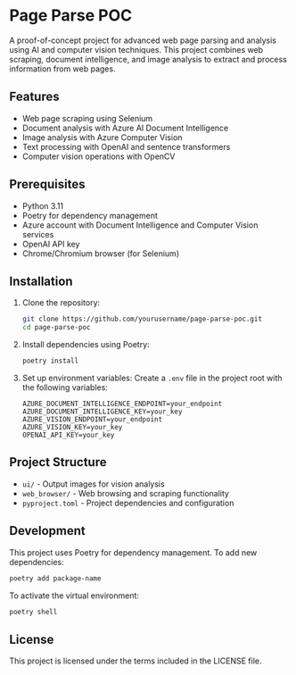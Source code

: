 # Page Parse POC

A proof-of-concept project for advanced web page parsing and analysis using AI and computer vision techniques. This project combines web scraping, document intelligence, and image analysis to extract and process information from web pages.

## Features

- Web page scraping using Selenium
- Document analysis with Azure AI Document Intelligence
- Image analysis with Azure Computer Vision
- Text processing with OpenAI and sentence transformers
- Computer vision operations with OpenCV

## Prerequisites

- Python 3.11
- Poetry for dependency management
- Azure account with Document Intelligence and Computer Vision services
- OpenAI API key
- Chrome/Chromium browser (for Selenium)

## Installation

1. Clone the repository:

    ```bash
    git clone https://github.com/yourusername/page-parse-poc.git
    cd page-parse-poc
    ```

2. Install dependencies using Poetry:

    ```bash
    poetry install
    ```

3. Set up environment variables:
    Create a `.env` file in the project root with the following variables:

    ```
    AZURE_DOCUMENT_INTELLIGENCE_ENDPOINT=your_endpoint
    AZURE_DOCUMENT_INTELLIGENCE_KEY=your_key
    AZURE_VISION_ENDPOINT=your_endpoint
    AZURE_VISION_KEY=your_key
    OPENAI_API_KEY=your_key
    ```

## Project Structure

- `ui/` - Output images for vision analysis
- `web_browser/` - Web browsing and scraping functionality
- `pyproject.toml` - Project dependencies and configuration

## Development

This project uses Poetry for dependency management. To add new dependencies:

```bash
poetry add package-name
```

To activate the virtual environment:

```bash
poetry shell
```

## License

This project is licensed under the terms included in the LICENSE file.
